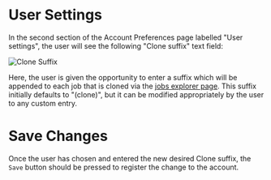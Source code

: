 # User Settings

In the second section of the Account Preferences page labelled "User settings", the user will see the following "Clone suffix" text field:

![Clone Suffix](/images/clone-suffix.png "Clone Suffix")

Here, the user is given the opportunity to enter a suffix which will be appended to each job that is cloned via the [jobs explorer page](/jobs/ui/explorer.md). This suffix initially defaults to "(clone)", but it can be modified appropriately by the user to any custom entry.

# Save Changes

Once the user has chosen and entered the new desired Clone suffix, the `Save` button should be pressed to register the change to the account.

